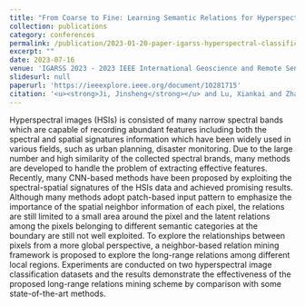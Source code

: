 ```yaml
---
title: "From Coarse to Fine: Learning Semantic Relations for Hyperspectral Image Classification"
collection: publications
category: conferences
permalink: /publication/2023-01-20-paper-igarss-hyperspectral-classification
excerpt: ""
date: 2023-07-16
venue: 'IGARSS 2023 - 2023 IEEE International Geoscience and Remote Sensing Symposium'
slidesurl: null
paperurl: 'https://ieeexplore.ieee.org/document/10281715'
citation: '<u><strong>Ji, Jinsheng</strong></u> and Lu, Xiankai and Zhang, Tao and Guo, Yiyou and Xie, Huan, "From Coarse to Fine: Learning Semantic Relations for Hyperspectral Image Classification," IGARSS 2023 - 2023 IEEE International Geoscience and Remote Sensing Symposium, Pasadena, CA, USA, 2023, pp. 7653-7656, doi: 10.1109/IGARSS52108.2023.10281715.'
---
```

Hyperspectral images (HSIs) is consisted of many narrow spectral bands which are capable of recording abundant features including both the spectral and spatial signatures information which have been widely used in various fields, such as urban planning, disaster monitoring. Due to the large number and high similarity of the collected spectral brands, many methods are developed to handle the problem of extracting effective features. Recently, many CNN-based methods have been proposed by exploiting the spectral-spatial signatures of the HSIs data and achieved promising results. Although many methods adopt patch-based input pattern to emphasize the importance of the spatial neighbor information of each pixel, the relations are still limited to a small area around the pixel and the latent relations among the pixels belonging to different semantic categories at the boundary are still not well exploited. To explore the relationships between pixels from a more global perspective, a neighbor-based relation mining framework is proposed to explore the long-range relations among different local regions. Experiments are conducted on two hyperspectral image classification datasets and the results demonstrate the effectiveness of the proposed long-range relations mining scheme by comparison with some state-of-the-art methods.
